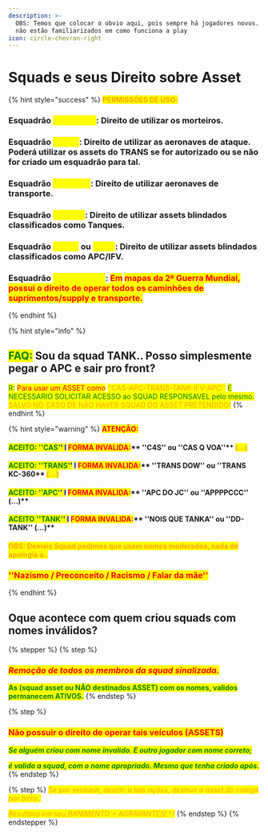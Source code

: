 ```yaml
---
description: >-
  OBS: Temos que colocar o obvio aqui, pois sempre há jogadores novos. Os que
  não estão familiarizados em como funciona a play
icon: circle-chevron-right
---
```


# Squads e seus Direito sobre Asset

{% hint style="success" %}
<mark style="color:orange;">**PERMISSÕES DE USO:**</mark>

### Esquadrão <mark style="color:yellow;">"</mark><mark style="color:yellow;">**Morteiro**</mark><mark style="color:yellow;">"</mark>: Direito de utilizar os morteiros.

### Esquadrão <mark style="color:yellow;">"</mark><mark style="color:yellow;">**CAS**</mark><mark style="color:yellow;">"</mark>: Direito de utilizar as aeronaves de ataque. Poderá utilizar os assets do TRANS se for autorizado ou se não for criado um esquadrão para tal.

### Esquadrão <mark style="color:yellow;">"</mark><mark style="color:yellow;">**TRANS**</mark><mark style="color:yellow;">"</mark>: Direito de utilizar aeronaves de transporte.

### Esquadrão <mark style="color:yellow;">"</mark><mark style="color:yellow;">**TANK**</mark><mark style="color:yellow;">"</mark>: Direito de utilizar assets blindados classificados como Tanques.

### Esquadrão <mark style="color:yellow;">"</mark><mark style="color:yellow;">**APC**</mark><mark style="color:yellow;">"</mark> ou <mark style="color:yellow;">"</mark><mark style="color:yellow;">**IFV**</mark><mark style="color:yellow;">"</mark>: Direito de utilizar assets blindados classificados como APC/IFV.

### Esquadrão <mark style="color:yellow;">"</mark><mark style="color:yellow;">**LOGÍSTICA**</mark><mark style="color:yellow;">"</mark>: <mark style="color:red;">Em</mark> <mark style="color:red;">mapas da 2ª Guerra Mundial, possui o direito de operar todos os caminhões de suprimentos/supply e transporte.</mark>
{% endhint %}



{% hint style="info" %}
## <mark style="color:green;">**FAQ:**</mark> Sou da squad TANK.. Posso simplesmente pegar o APC e sair pro front?

<mark style="color:green;">R:</mark> <mark style="color:red;">Para usar um ASSET como</mark> <mark style="color:orange;">''CAS-APC-TRANS-TANK-IFV-APC''</mark> <mark style="color:green;">È NECESSARIO SOLICITAR ACESSO ao SQUAD RESPONSAVEL pelo mesmo.</mark> <mark style="color:orange;">SALVO NO CASO DE NÂO HAVER SQUAD DO ASSET PRETENDIDO!</mark>
{% endhint %}

{% hint style="warning" %}
<mark style="color:red;">**ATENÇÂO:**</mark>

#### &#x20;<mark style="color:green;">**ACEITO: ''CAS'**</mark><mark style="color:blue;">**' I**</mark> <mark style="color:red;">**FORMA INVALIDA:**</mark>** ''C4S'' ou ''CAS Q VOA''** <mark style="color:orange;">(...)</mark>

#### <mark style="color:green;">**ACEITO: ''TRANS'**</mark><mark style="color:blue;">**'**</mark> <mark style="color:blue;"></mark><mark style="color:blue;">I</mark> <mark style="color:red;">**FORMA INVALIDA:**</mark>** ''TRANS DOW'' ou ''TRANS KC-360** <mark style="color:orange;">(...)</mark>

#### <mark style="color:green;">**ACEITO: ''APC'**</mark><mark style="color:blue;">**' I**</mark> <mark style="color:red;">**FORMA INVALIDA:**</mark>** ''APC DO JC'' ou ''APPPPCCC'' **<mark style="color:orange;">**(...)**</mark>

#### <mark style="color:green;">**ACEITO ''TANK'**</mark><mark style="color:blue;">**' I**</mark> <mark style="color:red;">**FORMA INVALIDA:**</mark>** ''NOIS QUE TANKA'' ou ''DD-TANK'' **<mark style="color:orange;">**(...)**</mark>

#### <mark style="color:orange;">**OBS: Demais Squad pedimos que usem nomes moderados, nada de apologia a..**</mark>

### &#x20;           <mark style="color:red;">**''Nazismo / Preconceito / Racismo / Falar da mãe''**</mark>


{% endhint %}



## Oque acontece com quem criou squads com nomes inválidos?

{% stepper %}
{% step %}
### _<mark style="color:red;">Remoção de todos os membros da squad sinalizada.</mark>_

<mark style="color:green;">**As (squad asset ou NÃO destinados ASSET) com os nomes, validos permanecem ATIVOS.**</mark>
{% endstep %}

{% step %}
### <mark style="color:red;">Não possuir o direito de operar tais veículos (ASSETS)</mark>

_<mark style="color:green;">**Se alguém criou com nome invalido. E outro jogador com nome correto;**</mark>_

_<mark style="color:green;">**é valido a squad, com o nome apropriado. Mesmo que tenha criado após.**</mark>_
{% endstep %}

{% step %}
_<mark style="color:orange;">Se por venturar, devido a tais ações, destruir o asset do colega por birra..</mark>_

_<mark style="color:orange;">Resultara em seu BANIMENTO + AGRAVANTES! ! !</mark>_
{% endstep %}
{% endstepper %}
